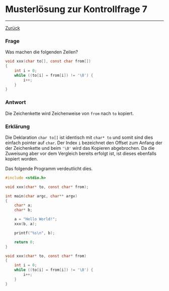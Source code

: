 # Musterlösung zur Kontrollfrage 7
---
[Zurück](README.md)

### Frage
Was machen die folgenden Zeilen?
```c
void xxx(char to[], const char from[])
{
	int i = 0;
	while ((to[i] = from[i]) != '\0') {
		i++;
	}
}
```

### Antwort
Die Zeichenkette wird Zeichenweise von `from` nach `to` kopiert.

### Erklärung
Die Deklaration `char to[]` ist identisch mit `char* to` und somit
sind dies einfach pointer auf `char`. Der Index `i` bezeichnet den
Offset zum Anfang der der Zeichenkette und beim `'\0'` wird das
Kopieren abgebrochen. Da die Zuweisung aber vor dem Vergleich
bereits erfolgt ist, ist dieses ebenfalls kopiert worden.

Das folgende Programm verdeutlicht dies.

```c
#include <stdio.h>

void xxx(char* to, const char* from);

int main(char argc, char** argv)
{
	char* a;
	char* b;

	a = "Hello World!";
	xxx(b, a);

	printf("%s\n", b);

	return 0;
}

void xxx(char* to, const char* from)
{
	int i = 0;
	while ((to[i] = from[i]) != '\0') {
		i++;
	}
}
```

